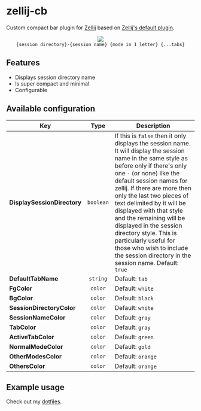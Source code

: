 # zellij-cb

Custom compact bar plugin for [Zellij](https://zellij.dev/) based on
[Zellij's default plugin](https://github.com/zellij-org/zellij/tree/main/default-plugins/compact-bar).

<div align="center">
  <div>
    <img src="https://github.com/ndavd/zellij-cb/assets/74260683/94c76afa-223c-4fcd-974e-275cb8b1690f" />
  </div>
  <code>{session directory}-{session name} {mode in 1 letter} {...tabs}</code>
</div>

## Features

- Displays session directory name
- Is super compact and minimal
- Configurable

## Available configuration

| Key                         |   Type    | Description                                                                                                                                                                                                                                                                                                                                                                                                                                                                                                  |
| --------------------------- | :-------: | ------------------------------------------------------------------------------------------------------------------------------------------------------------------------------------------------------------------------------------------------------------------------------------------------------------------------------------------------------------------------------------------------------------------------------------------------------------------------------------------------------------ |
| **DisplaySessionDirectory** | `boolean` | If this is `false` then it only displays the session name. It will display the session name in the same style as before only if there's only one `-` (or none) like the default session names for zellij. If there are more then only the last two pieces of text delimited by it will be displayed with that style and the remaining will be displayed in the session directory style. This is particularly useful for those who wish to include the session directory in the session name. Default: `true` |
| **DefaultTabName**          | `string`  | Default: `tab`                                                                                                                                                                                                                                                                                                                                                                                                                                                                                               |
| **FgColor**                 |  `color`  | Default: `white`                                                                                                                                                                                                                                                                                                                                                                                                                                                                                             |
| **BgColor**                 |  `color`  | Default: `black`                                                                                                                                                                                                                                                                                                                                                                                                                                                                                             |
| **SessionDirectoryColor**   |  `color`  | Default: `white`                                                                                                                                                                                                                                                                                                                                                                                                                                                                                             |
| **SessionNameColor**        |  `color`  | Default: `gray`                                                                                                                                                                                                                                                                                                                                                                                                                                                                                              |
| **TabColor**                |  `color`  | Default: `gray`                                                                                                                                                                                                                                                                                                                                                                                                                                                                                              |
| **ActiveTabColor**          |  `color`  | Default: `green`                                                                                                                                                                                                                                                                                                                                                                                                                                                                                             |
| **NormalModeColor**         |  `color`  | Default: `gold`                                                                                                                                                                                                                                                                                                                                                                                                                                                                                              |
| **OtherModesColor**         |  `color`  | Default: `orange`                                                                                                                                                                                                                                                                                                                                                                                                                                                                                            |
| **OthersColor**             |  `color`  | Default: `orange`                                                                                                                                                                                                                                                                                                                                                                                                                                                                                            |

## Example usage

Check out my
[dotfiles](https://github.com/ndavd/dotfiles/tree/main/.config/zellij).
